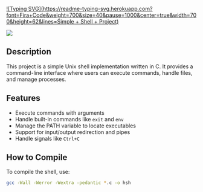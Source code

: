 [![Typing SVG](https://readme-typing-svg.herokuapp.com?font=Fira+Code&weight=700&size=40&pause=1000&center=true&width=700&height=62&lines=Simple + Shell + Project)](https://git.io/typing-svg)

![](https://www.commentcoder.com/static/bd7bd17f9fccb49b563e643f73bc87b3/b17f8/c-Shell.jpg)
## Description
This project is a simple Unix shell implementation written in C. It provides a command-line interface where users can execute commands, handle files, and manage processes.

## Features
- Execute commands with arguments
- Handle built-in commands like `exit` and `env`
- Manage the PATH variable to locate executables
- Support for input/output redirection and pipes
- Handle signals like `Ctrl+C`

## How to Compile
To compile the shell, use:
```bash
gcc -Wall -Werror -Wextra -pedantic *.c -o hsh
